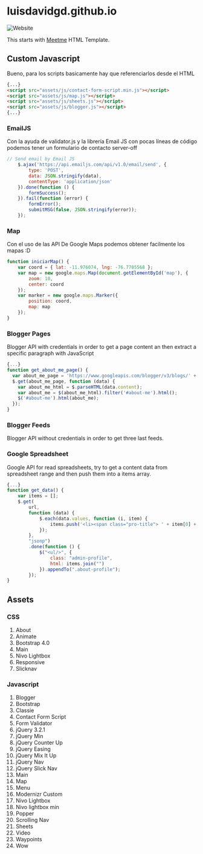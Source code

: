 # luisdavidgd.github.io
![Website](https://img.shields.io/website/https/luisdavidgd.github.io.svg?down_message=Down&label=Status&style=for-the-badge&up_message=Live)

This starts with [Meetme](http://preview.uideck.com/items/meetme/index.html) HTML Template.

## Custom Javascript
Bueno, para los scripts basicamente hay que referenciarlos desde el HTML
```html
{...}
<script src="assets/js/contact-form-script.min.js"></script>
<script src="assets/js/map.js"></script>
<script src="assets/js/sheets.js"></script>
<script src="assets/js/blogger.js"></script>
{...}
```


### EmailJS
Con la ayuda de validator.js y la librería Email JS con pocas líneas de código podemos tener un formulario de contacto server-off
```javascript
// Send email by Email JS
    $.ajax('https://api.emailjs.com/api/v1.0/email/send', {
        type: 'POST',
        data: JSON.stringify(data),
        contentType: 'application/json'
    }).done(function () {
        formSuccess();
    }).fail(function (error) {
        formError();
        submitMSG(false, JSON.stringify(error));
    });
```
### Map
Con el uso de las API De Google Maps podemos obtener facilmente los mapas :D
```javascript
function iniciarMap() {
    var coord = { lat: -11.976074, lng: -76.7705568 };
    var map = new google.maps.Map(document.getElementById('map'), {
        zoom: 10,
        center: coord
    });
    var marker = new google.maps.Marker({
        position: coord,
        map: map
    });
}
```

### Blogger Pages
Blogger API with credentials in order to get a page content an then extract a specific paragraph with JavaScript
``` javascript
{...}
function get_about_me_page() {
  var about_me_page = 'https://www.googleapis.com/blogger/v3/blogs/' + blog_id + '/pages/' + about_page_id + '?fields=content&key=' + api_key;
  $.get(about_me_page, function (data) {
    var about_me_html = $.parseHTML(data.content);
    var about_me = $(about_me_html).filter('#about-me').html();
    $('#about-me').html(about_me);
  });
}
```
### Blogger Feeds
Blogger API without credentials in order to get three last feeds.
### Google Spreadsheet
Google API for read spreadsheets, try to get a content data from spreadsheet range and then push them into a items array.
``` javascript
{...}
function get_data() {
    var items = [];
    $.get(
        url,
        function (data) {
            $.each(data.values, function (i, item) {
                items.push('<li><span class="pro-title"> ' + item[0] + ' </span> <span class="pro-detail"> ' + item[1] + ' </span></li>');
            });
        },
        "jsonp")
        .done(function () {
            $("<ul/>", {
                class: "admin-profile",
                html: items.join("")
            }).appendTo(".about-profile");
        });
}
```

## Assets

### CSS
1. About
2. Animate
3. Bootstrap 4.0
4. Main
5. Nivo Lightbox
6. Responsive
7. Slicknav

### Javascript
1. Blogger
2. Bootstrap
3. Classie
4. Contact Form Script
5. Form Validator
6. jQuery 3.2.1
7. jQuery Min
8. jQuery Counter Up
9. jQuery Easing
10. jQuery Mix It Up
11. jQuery Nav
12. jQuery Slick Nav
13. Main
14. Map
15. Menu
16. Modernizr Custom
17. Nivo Lightbox
18. Nivo lightbox min
19. Popper
20. Scrolling Nav
21. Sheets
22. Video
23. Waypoints
24. Wow